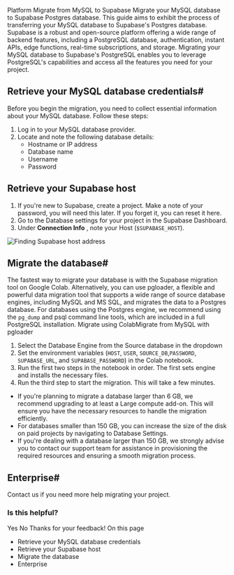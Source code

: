 Platform
Migrate from MySQL to Supabase
Migrate your MySQL database to Supabase Postgres database.
This guide aims to exhibit the process of transferring your MySQL database to Supabase's Postgres database. Supabase is a robust and open-source platform offering a wide range of backend features, including a PostgreSQL database, authentication, instant APIs, edge functions, real-time subscriptions, and storage. Migrating your MySQL database to Supabase's PostgreSQL enables you to leverage PostgreSQL's capabilities and access all the features you need for your project.
## Retrieve your MySQL database credentials#
Before you begin the migration, you need to collect essential information about your MySQL database. Follow these steps:
  1. Log in to your MySQL database provider.
  2. Locate and note the following database details:
     * Hostname or IP address
     * Database name
     * Username
     * Password


## Retrieve your Supabase host #
  1. If you're new to Supabase, create a project. Make a note of your password, you will need this later. If you forget it, you can reset it here.
  2. Go to the Database settings for your project in the Supabase Dashboard.
  3. Under **Connection Info** , note your Host (`$SUPABASE_HOST`).


![Finding Supabase host address](https://supabase.com/docs/img/guides/resources/migrating-to-supabase/mysql/database-settings-host.png)
## Migrate the database#
The fastest way to migrate your database is with the Supabase migration tool on Google Colab.
Alternatively, you can use pgloader, a flexible and powerful data migration tool that supports a wide range of source database engines, including MySQL and MS SQL, and migrates the data to a Postgres database. For databases using the Postgres engine, we recommend using the `pg_dump` and psql command line tools, which are included in a full PostgreSQL installation.
Migrate using ColabMigrate from MySQL with pgloader
  1. Select the Database Engine from the Source database in the dropdown
  2. Set the environment variables (`HOST`, `USER`, `SOURCE_DB`,`PASSWORD`, `SUPABASE_URL`, and `SUPABASE_PASSWORD`) in the Colab notebook.
  3. Run the first two steps in the notebook in order. The first sets engine and installs the necessary files.
  4. Run the third step to start the migration. This will take a few minutes.


  * If you're planning to migrate a database larger than 6 GB, we recommend upgrading to at least a Large compute add-on. This will ensure you have the necessary resources to handle the migration efficiently.
  * For databases smaller than 150 GB, you can increase the size of the disk on paid projects by navigating to Database Settings.
  * If you're dealing with a database larger than 150 GB, we strongly advise you to contact our support team for assistance in provisioning the required resources and ensuring a smooth migration process.


## Enterprise#
Contact us if you need more help migrating your project.
### Is this helpful?
Yes No
Thanks for your feedback!
On this page
  * Retrieve your MySQL database credentials
  * Retrieve your Supabase host 
  * Migrate the database
  * Enterprise


